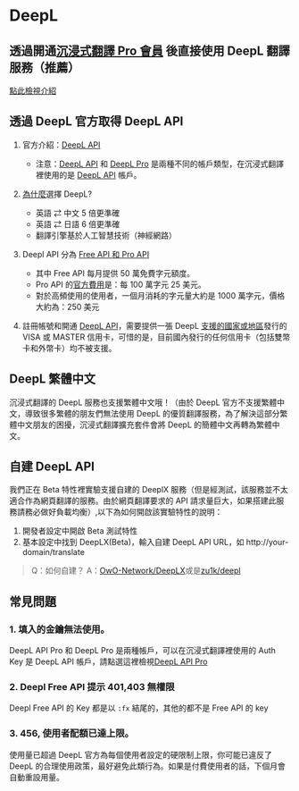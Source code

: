# DeepL

## 透過開通[沉浸式翻譯 Pro 會員](https://immersivetranslate.com/pricing/) 後直接使用 DeepL 翻譯服務（推薦）

[點此檢視介紹](https://immersivetranslate.com/pricing/)

## 透過 DeepL 官方取得 DeepL API

1. 官方介紹：[DeepL API](https://www.deepl.com/zh/pro#developer)
   - 注意：[DeepL API](https://www.deepl.com/zh/pro#developer) 和 [DeepL Pro](https://www.deepl.com/pro) 是兩種不同的帳戶類型，在沉浸式翻譯裡使用的是 [DeepL API](https://www.deepl.com/zh/pro/select-country#developer) 帳戶。
2. [為什麼](https://www.deepl.com/zh/whydeepl)選擇 DeepL?

   - 英語 ⇄ 中文 5 倍更準確
   - 英語 ⇄ 日語 6 倍更準確
   - 翻譯引擎基於人工智慧技術（神經網路）

3. Deepl API 分為 [Free API 和 Pro API](https://www.deepl.com/zh/pro#developer)

   - 其中 Free API 每月提供 50 萬免費字元額度。
   - Pro API 的[官方費用](https://www.deepl.com/zh/pro#developer)是：每 100 萬字元 25 美元。
   - 對於高頻使用的使用者，一個月消耗的字元量大約是 1000 萬字元，價格大約為：250 美元

4. 註冊帳號和開通 [DeepL API](https://www.deepl.com/zh/pro#developer)，需要提供一張 DeepL [支援的國家或地區](https://support.deepl.com/hc/zh-cn/articles/360020016339-DeepL-Pro%E5%9C%A8%E6%88%91%E6%89%80%E5%9C%A8%E5%9C%8B%E5%AE%B6%E6%97%A0%E6%B3%95%E8%AE%A2%E9%98%85)發行的 VISA 或 MASTER 信用卡，可惜的是，目前國內發行的任何信用卡（包括雙幣卡和外幣卡）均不被支援。

## DeepL 繁體中文

沉浸式翻譯的 DeepL 服務也支援繁體中文哦！（由於 DeepL 官方不支援繁體中文，導致很多繁體的朋友們無法使用 DeepL 的優質翻譯服務，為了解決這部分繁體中文朋友的困擾，沉浸式翻譯擴充套件會將 DeepL 的簡體中文再轉為繁體中文。

## 自建 DeepL API

我們正在 Beta 特性裡實驗支援自建的 DeeplX 服務（但是經測試，該服務並不太適合作為網頁翻譯的服務。由於網頁翻譯要求的 API 請求量巨大，如果搭建此服務請務必做好負載均衡）,以下為如何開啟該實驗特性的說明：

1. 開發者設定中開啟 Beta 測試特性
2. 基本設定中找到 DeepLX(Beta)，輸入自建 DeepL API URL，如 http://your-domain/translate

> Q：如何自建？
> A：[OwO-Network/DeepLX](https://github.com/OwO-Network/DeepLX#setup-on-immersive-translate)或是[zu1k/deepl](https://github.com/KyleChoy/zotero-pdf-translate/blob/CustomDeepL/README.md)

## 常見問題

### 1. 填入的金鑰無法使用。

DeepL API Pro 和 DeepL Pro 是兩種帳戶，可以在沉浸式翻譯裡使用的 Auth Key 是 DeepL API 帳戶，請點選這裡檢視[DeepL API Pro](https://www.deepl.com/zh/pro/select-country#developer)

### 2. Deepl Free API 提示 401,403 無權限

Deepl Free API 的 Key 都是以 `:fx` 結尾的，其他的都不是 Free API 的 key

### 3. 456, 使用者配額已達上限。

使用量已超過 DeepL 官方為每個使用者設定的硬限制上限，你可能已違反了 DeepL 的合理使用政策，最好避免此類行為。如果是付費使用者的話，下個月會自動重設用量。
